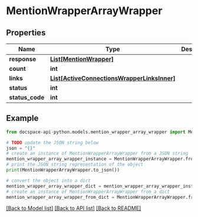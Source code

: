 # MentionWrapperArrayWrapper

## Properties

Name | Type | Description | Notes
------------ | ------------- | ------------- | -------------
**response** | [**List[MentionWrapper]**](MentionWrapper.md) |  | [optional] 
**count** | **int** |  | [optional] 
**links** | [**List[ActiveConnectionsWrapperLinksInner]**](ActiveConnectionsWrapperLinksInner.md) |  | [optional] 
**status** | **int** |  | [optional] 
**status_code** | **int** |  | [optional] 

## Example

```python
from docspace-api-python.models.mention_wrapper_array_wrapper import MentionWrapperArrayWrapper

# TODO update the JSON string below
json = "{}"
# create an instance of MentionWrapperArrayWrapper from a JSON string
mention_wrapper_array_wrapper_instance = MentionWrapperArrayWrapper.from_json(json)
# print the JSON string representation of the object
print(MentionWrapperArrayWrapper.to_json())

# convert the object into a dict
mention_wrapper_array_wrapper_dict = mention_wrapper_array_wrapper_instance.to_dict()
# create an instance of MentionWrapperArrayWrapper from a dict
mention_wrapper_array_wrapper_from_dict = MentionWrapperArrayWrapper.from_dict(mention_wrapper_array_wrapper_dict)
```
[[Back to Model list]](../README.md#documentation-for-models) [[Back to API list]](../README.md#documentation-for-api-endpoints) [[Back to README]](../README.md)


